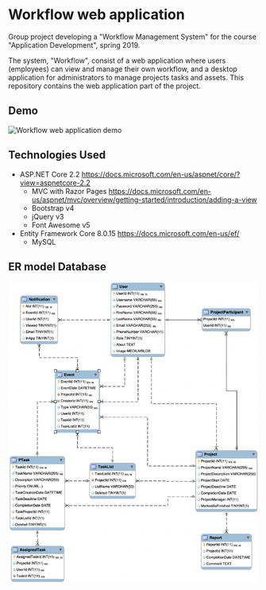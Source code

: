# Workflow web application

Group project developing a "Workflow Management System" for the course "Application Development", spring 2019.

The system, "Workflow", consist of a web application where users (employees) can view and manage their own workflow, and a desktop application for administrators to manage projects tasks and assets. This repository contains the web application part of the project.

## Demo

![Workflow web application demo](Demo/Workflow_web_app.gif)

## Technologies Used

- ASP.NET Core 2.2 https://docs.microsoft.com/en-us/aspnet/core/?view=aspnetcore-2.2
  - MVC with Razor Pages https://docs.microsoft.com/en-us/aspnet/mvc/overview/getting-started/introduction/adding-a-view
  - Bootstrap v4
  - jQuery v3
  - Font Awesome v5
- Entity Framework Core 8.0.15 https://docs.microsoft.com/en-us/ef/
  - MySQL

## ER model Database

![ER model](Database/Db.png)
